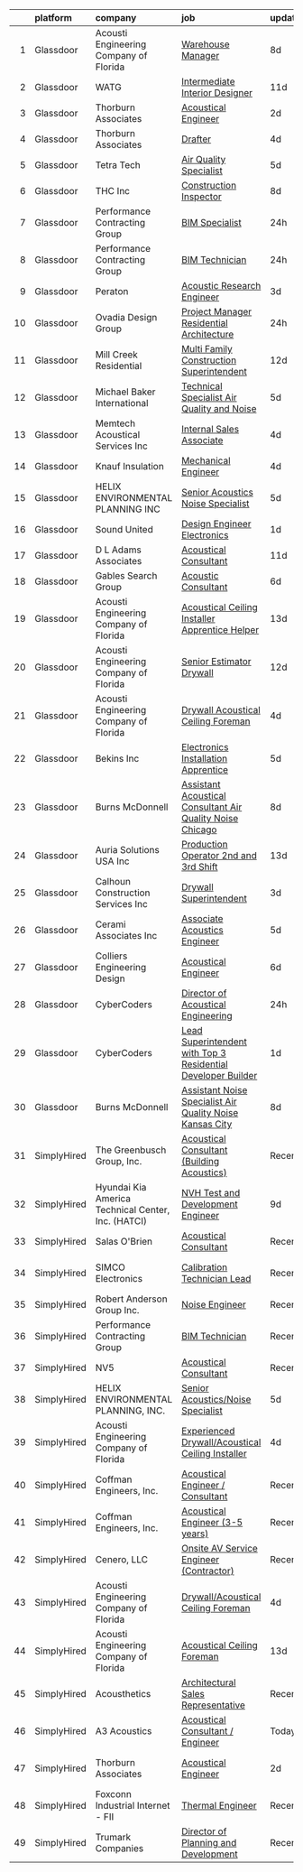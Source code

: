 

|    | platform    | company                                            | job                                                                                                                                                                                                                                                                                                                                                                                                                                                                                                                                                                                                                                                                                                                                                                                                                                                                                                                                                                                                                                                                                                                                                                                                                                                                                                                                                                                                                                                                                                              | update_time   | location                    |
|---:|:------------|:---------------------------------------------------|:-----------------------------------------------------------------------------------------------------------------------------------------------------------------------------------------------------------------------------------------------------------------------------------------------------------------------------------------------------------------------------------------------------------------------------------------------------------------------------------------------------------------------------------------------------------------------------------------------------------------------------------------------------------------------------------------------------------------------------------------------------------------------------------------------------------------------------------------------------------------------------------------------------------------------------------------------------------------------------------------------------------------------------------------------------------------------------------------------------------------------------------------------------------------------------------------------------------------------------------------------------------------------------------------------------------------------------------------------------------------------------------------------------------------------------------------------------------------------------------------------------------------|:--------------|:----------------------------|
|  1 | Glassdoor   | Acousti Engineering Company of Florida             | [Warehouse Manager](https://www.glassdoor.com/partner/jobListing.htm?pos=126&ao=1136043&s=58&guid=00000180fa054f839c098168b4554c57&src=GD_JOB_AD&t=SR&vt=w&ea=1&cs=1_653f312a&cb=1653462094363&jobListingId=1007868072760&jrtk=3-0-1g3t0ak3em6rd801-1g3t0ak41r05d800-358e2c3014bbee4c-)                                                                                                                                                                                                                                                                                                                                                                                                                                                                                                                                                                                                                                                                                                                                                                                                                                                                                                                                                                                                                                                                                                                                                                                                                          | 8d            | Ladson Village, SC          |
|  2 | Glassdoor   | WATG                                               | [Intermediate Interior Designer](https://www.glassdoor.com/partner/jobListing.htm?pos=127&ao=1136043&s=58&guid=00000180fa054f839c098168b4554c57&src=GD_JOB_AD&t=SR&vt=w&cs=1_f91df47d&cb=1653462094359&jobListingId=1007861358819&jrtk=3-0-1g3t0ak3em6rd801-1g3t0ak41r05d800-dc8e6e8373b6bf66-)                                                                                                                                                                                                                                                                                                                                                                                                                                                                                                                                                                                                                                                                                                                                                                                                                                                                                                                                                                                                                                                                                                                                                                                                                  | 11d           | Los Angeles, CA             |
|  3 | Glassdoor   | Thorburn Associates                                | [Acoustical Engineer](https://www.glassdoor.com/partner/jobListing.htm?pos=109&ao=1136043&s=58&guid=00000180fa054f839c098168b4554c57&src=GD_JOB_AD&t=SR&vt=w&cs=1_b2089ee0&cb=1653462094357&jobListingId=1007882520867&jrtk=3-0-1g3t0ak3em6rd801-1g3t0ak41r05d800-1c762cffc472f04b-)                                                                                                                                                                                                                                                                                                                                                                                                                                                                                                                                                                                                                                                                                                                                                                                                                                                                                                                                                                                                                                                                                                                                                                                                                             | 2d            | Charlotte, NC               |
|  4 | Glassdoor   | Thorburn Associates                                | [Drafter](https://www.glassdoor.com/partner/jobListing.htm?pos=110&ao=1136043&s=58&guid=00000180fa054f839c098168b4554c57&src=GD_JOB_AD&t=SR&vt=w&cs=1_bde94aa8&cb=1653462094357&jobListingId=1007880702588&jrtk=3-0-1g3t0ak3em6rd801-1g3t0ak41r05d800-094969ef5d15aa72-)                                                                                                                                                                                                                                                                                                                                                                                                                                                                                                                                                                                                                                                                                                                                                                                                                                                                                                                                                                                                                                                                                                                                                                                                                                         | 4d            | Morrisville, NC             |
|  5 | Glassdoor   | Tetra Tech                                         | [Air Quality Specialist](https://www.glassdoor.com/partner/jobListing.htm?pos=125&ao=1136043&s=58&guid=00000180fa054f839c098168b4554c57&src=GD_JOB_AD&t=SR&vt=w&cs=1_5a904400&cb=1653462094359&jobListingId=1007876582070&jrtk=3-0-1g3t0ak3em6rd801-1g3t0ak41r05d800-a0560b8bc1d86053-)                                                                                                                                                                                                                                                                                                                                                                                                                                                                                                                                                                                                                                                                                                                                                                                                                                                                                                                                                                                                                                                                                                                                                                                                                          | 5d            | Boston, MA                  |
|  6 | Glassdoor   | THC  Inc                                           | [Construction Inspector](https://www.glassdoor.com/partner/jobListing.htm?pos=104&ao=1110586&s=58&guid=00000180fa054f839c098168b4554c57&src=GD_JOB_AD&t=SR&vt=w&ea=1&cs=1_b63ef0fd&cb=1653462094357&jobListingId=1007866472272&cpc=878687325D2A5CC7&jrtk=3-0-1g3t0ak3em6rd801-1g3t0ak41r05d800-3de1e6ad57d03faf--6NYlbfkN0Af7IH--f52cTUDwFMUanxXcd3NiV5wYJyzlyk1G5yREacOA7BK6qQp8cP9WCIK5Ss1sdIlwUYdLdmZU7gYu2XX_Dm3RHAGuRH2UenwY94Au-rmMmmik1AUOUjROJJ7x3MatiEo4IE4HR_eji4jG6xA-jLEAmXWvdysHGqvVDX5dFROM1ffbIqo0YaspPJgK-T6qs702BoSmM4hHxKNBvj3rHQvXwaRMFfdvOmf1_hG5pzHHCUedyw85y5WhM0llp3qaHWoWg_Bmkv0bIyB7DqtWpf8sTlQHTapSGDIhRrwbHkcyqiA3XBhRw8ONUHEzEzRBbM0r8DOZBZWFhJH1a7MRrkvaj1Ik18sMoxfMuWihWTxnl6-D3CmJvMJxWQcF0AMWWmlEIpyq2yxS2oca74Ea9oLJz3lhx4-Kar_bua3bXkNt1lRi7hfCs9KSdCTnuO1UqJ97UtByO4P1kcynb3VFMJkXbGm9Tpf0UIwTw7ce_S6vY3USGHVSGWHQwO5b7zWLvYfr4mPNg%3D%3D)                                                                                                                                                                                                                                                                                                                                                                                                                                                                                                                                                                                                                                    | 8d            | Fort Worth, TX              |
|  7 | Glassdoor   | Performance Contracting Group                      | [BIM Specialist](https://www.glassdoor.com/partner/jobListing.htm?pos=111&ao=1136043&s=58&guid=00000180fa054f839c098168b4554c57&src=GD_JOB_AD&t=SR&vt=w&cs=1_f18b022a&cb=1653462094358&jobListingId=1007889564084&jrtk=3-0-1g3t0ak3em6rd801-1g3t0ak41r05d800-28285fe65516060d-)                                                                                                                                                                                                                                                                                                                                                                                                                                                                                                                                                                                                                                                                                                                                                                                                                                                                                                                                                                                                                                                                                                                                                                                                                                  | 24h           | Malta, NY                   |
|  8 | Glassdoor   | Performance Contracting Group                      | [BIM Technician](https://www.glassdoor.com/partner/jobListing.htm?pos=128&ao=1136043&s=58&guid=00000180fa054f839c098168b4554c57&src=GD_JOB_AD&t=SR&vt=w&cs=1_77077cc6&cb=1653462094364&jobListingId=1007889564109&jrtk=3-0-1g3t0ak3em6rd801-1g3t0ak41r05d800-7886e0f4d26597db-)                                                                                                                                                                                                                                                                                                                                                                                                                                                                                                                                                                                                                                                                                                                                                                                                                                                                                                                                                                                                                                                                                                                                                                                                                                  | 24h           | Ashburn, VA                 |
|  9 | Glassdoor   | Peraton                                            | [Acoustic Research Engineer](https://www.glassdoor.com/partner/jobListing.htm?pos=103&ao=1110586&s=58&guid=00000180fa054f839c098168b4554c57&src=GD_JOB_AD&t=SR&vt=w&cs=1_dd807578&cb=1653462094356&jobListingId=1007881751566&cpc=A0032DE20586B9BD&jrtk=3-0-1g3t0ak3em6rd801-1g3t0ak41r05d800-93640ea085761e70--6NYlbfkN0Cx7R8OmodZU4Ze4hnUhR0Myw3_voyDLMHXumN7ynSuTrXceT3foN28OOGtcbbQ_76zhqZyhYa7pEo0kT6JqjNGp6JbtTZaTLKCZwEZBTZGKWDdcNR5l-5PjngxXsxD8sh-oB1L3-fgx6lyvxyTPj_jdTdz-0hS-KZWQFmb0luZhDDk_Ug42qWgCwhdYMhyqRh-NXhtPtwmCt_KSE7VAFGrlSuE1RfGM9gEygpcBB90T7f0Hqro59cx4H2pWOwiDcj8FGehJoS3lhZrST1h_jifMPl2dQgK3T01l93dKJMMHukGanuDZ_5r9Mux0876RLlqsamNT14XMqURb06bQ-xW4gnB60yFrPXOUyLEX2B1jCCDWdo-yXw1N4hk_RWv1VKp3q4FCRNRp_IHQ6gtLoGJOhm-_kPWd46yqqZF6_HFRnVb3dcNvQ0U-KEnUjGv-lvXxL8dgZcvzE8IDLkHVb4n1_-Mg66iYvbhQatIyBdw7VrW_LTGu6gOJWaBLAbkQK5cCXn5TimrVJKVKiq3UktvJM_acTrKp8vmC4c5VRzCjil1mktvookHKfXL34ugWZg8W5McVnmZUzW7aTh_Vu_4C_VGC5TAU3Q55c--QcSM8yGUrZL4sqr0fUegB-hsD23Ss_D1xzEnp0UdsR_CLBfA9gKNYxY_K9AAsmizs8re2AAmvn_hGCVRSNFMwCuj0ob0bJYhdp42tNHtf48q6BVwv_9zhuWukBfbXwJ8nhFcUSkgOfzFe50aNoD_SP1PH1zC1HkZXn0nHgq9Sq8XlkF7eGz6NM1_eHjk6YOGb-ZgdZ_PXPkVxUFrY_nCSnsJsfiWe2K-U3jECD4v_ZhrzeBcCKDE3tUj1cLi94FnBILkynbKzp0KThfqvpwD5xqxNGkB0gbcQBxvvx0k8wMgYDCgT1haadATWn0ETXqyt90qPSTHcQ_CAsEZT2q1HKTVbontBGqlzUIZuaQeSQATZl_C7PRtSxgs8vTkxoohmdIet0D32B2yKx6bCadHadLZ-hLwCAUODQqWy96B6tVcpuLoQjp07mxWXMHJfHMF1g4H-v7RpKftQYvQxOEc__zgB1CuJPgVLUJ3FCmoouS9YGFX_6waGDVWQu8pxiG7sylZMN8MDQjomf0t) | 3d            | Bethesda, MD                |
| 10 | Glassdoor   | Ovadia Design Group                                | [Project Manager   Residential Architecture](https://www.glassdoor.com/partner/jobListing.htm?pos=102&ao=1110586&s=58&guid=00000180fa054f839c098168b4554c57&src=GD_JOB_AD&t=SR&vt=w&ea=1&cs=1_04f9596c&cb=1653462094356&jobListingId=1007889562742&cpc=7F925F5888094D6A&jrtk=3-0-1g3t0ak3em6rd801-1g3t0ak41r05d800-d2d06b55ab87f49c--6NYlbfkN0Dh61YCSULV1GGHHfErYfripB1q28gWHqhQbFb6hrmcHgLQFq6qqCxyLBkDna2-H16mtEM3WdzKJRPXTK7FbQpF4viLx2Fz0Shyk7KL--knNMe49uHzdk-Q7sJnhCeDtUtVGBnq0pKKdEFIAzThgQV1LuEUnU0a__LjzG6B_P0wu_Hij9xZIlabmZ44bUP_Rl1t4Oe0Qm8iMiopChNXtWMrN8LUJpNttvbGk04tQI3See7pN4bpYrfNclcjbA3IUFO85mzciazwqT2dYGlBcW6OtPm_hCeSvenzARjnVwOoq3Xt9rzWFQC5RTjdl7Pi4CBXG_XoY5yS5plJz-ryCm8YiTOE4sF4eq8-TLmyfRLh7Ipkzjzh2ryk6JSxiV74oERbFYdhYD4kr3jMQ8_ohkASPdmbzEIu_dcZ8IMuMNBO6nXqv_NGlW9WCMrKyZInYDkYZ0UCllUnK84hAGUaKYVpkkRkmbTsU_NrEfnr8CYRg-E3kD09NoZl1Wq4vKy5QJc688Xs931A3Q%3D%3D)                                                                                                                                                                                                                                                                                                                                                                                                                                                                                                                                                                                                                | 24h           | New York, NY                |
| 11 | Glassdoor   | Mill Creek Residential                             | [Multi Family Construction Superintendent](https://www.glassdoor.com/partner/jobListing.htm?pos=124&ao=1136043&s=58&guid=00000180fa054f839c098168b4554c57&src=GD_JOB_AD&t=SR&vt=w&cs=1_35ec8630&cb=1653462094359&jobListingId=1007857578753&jrtk=3-0-1g3t0ak3em6rd801-1g3t0ak41r05d800-d6b6d14f0503444d-)                                                                                                                                                                                                                                                                                                                                                                                                                                                                                                                                                                                                                                                                                                                                                                                                                                                                                                                                                                                                                                                                                                                                                                                                        | 12d           | Arlington, VA               |
| 12 | Glassdoor   | Michael Baker International                        | [Technical Specialist  Air Quality and Noise](https://www.glassdoor.com/partner/jobListing.htm?pos=115&ao=1136043&s=58&guid=00000180fa054f839c098168b4554c57&src=GD_JOB_AD&t=SR&vt=w&cs=1_c4a261b5&cb=1653462094358&jobListingId=1007877614042&jrtk=3-0-1g3t0ak3em6rd801-1g3t0ak41r05d800-90a5abc2f33c91fa-)                                                                                                                                                                                                                                                                                                                                                                                                                                                                                                                                                                                                                                                                                                                                                                                                                                                                                                                                                                                                                                                                                                                                                                                                     | 5d            | Santa Ana, CA               |
| 13 | Glassdoor   | Memtech Acoustical Services Inc                    | [Internal Sales Associate](https://www.glassdoor.com/partner/jobListing.htm?pos=101&ao=1110586&s=58&guid=00000180fa054f839c098168b4554c57&src=GD_JOB_AD&t=SR&vt=w&ea=1&cs=1_d44ed145&cb=1653462094356&jobListingId=1007880096193&cpc=7C8D5D6438C602C2&jrtk=3-0-1g3t0ak3em6rd801-1g3t0ak41r05d800-f36b7ba3c4455c91--6NYlbfkN0BdDHiSlq2TKVYTvK036ioTcRDjelCKzvFOpLFiF--0iclsk7W_aEApWLMCvn0iFGZ6FUzWiupip-bJ8cCNa7A1SCGVkPBPd-QycFSYAcHPx70sOLXw83RZG6aImtHH7EvTyfMqQRZjsrARc7Av60FvaBQ9JhsSOnLyX9sIVrS1LsBcWqLddtN3PT-ilgcOC7eOa2kdVEIcNK4rXdficfiNnXWTI0CPpqBlqZSkrtRxq9ltl-D4nlAG89i-j-EpZSHvmUWz_PmcV4T77bWsUHJec8LVOH_fnfuZIZ2fflvEYZasf7YD0jaHtOBUOpytJCQpJbb5yf0n6tea5RIWCW_AMyCeniA0lB50r40UwsMdHxKmHoJ8RW6mIHuDbpIrq23yXt6L8ieaMwJXsXh5NwggWm14nGK1VYVsNqwigpfrsKLnxzPyNA93uJYVSgIGKGzUUoLk1M_SxNlLslNxu29pB2qojG6crU9LTJ1TsgnSsgP4kcs6I5rBOvP0sAkCqYziiv6tuXFDAg%3D%3D)                                                                                                                                                                                                                                                                                                                                                                                                                                                                                                                                                                                                                                  | 4d            | Rochester Hills, MI         |
| 14 | Glassdoor   | Knauf Insulation                                   | [Mechanical Engineer](https://www.glassdoor.com/partner/jobListing.htm?pos=130&ao=1136043&s=58&guid=00000180fa054f839c098168b4554c57&src=GD_JOB_AD&t=SR&vt=w&ea=1&cs=1_3d1fc4da&cb=1653462094364&jobListingId=1007879609775&jrtk=3-0-1g3t0ak3em6rd801-1g3t0ak41r05d800-b54d6c5329b368be-)                                                                                                                                                                                                                                                                                                                                                                                                                                                                                                                                                                                                                                                                                                                                                                                                                                                                                                                                                                                                                                                                                                                                                                                                                        | 4d            | Shelbyville, IN             |
| 15 | Glassdoor   | HELIX ENVIRONMENTAL PLANNING  INC                  | [Senior Acoustics Noise Specialist](https://www.glassdoor.com/partner/jobListing.htm?pos=106&ao=1110586&s=58&guid=00000180fa054f839c098168b4554c57&src=GD_JOB_AD&t=SR&vt=w&cs=1_afa9ece8&cb=1653462094357&jobListingId=1007875824492&cpc=D69957E0862862E0&jrtk=3-0-1g3t0ak3em6rd801-1g3t0ak41r05d800-169a4bd00ee662bb--6NYlbfkN0BXfkHHz_AtdSVqqMg6cNBtxrAHPGd1Ga-vcHsqg8uhlHnsTi4bG4BX1NzpvMTNLoq3tU27mhNgiiP2hAcW80dP3KyRXha6CgLzWq9VLfiQSPphNo98_B-JX34gAZNIktAUcphGvLDy_rZZPPhEri0Dtkb88n_o0iSMtjfaLO3FmDKFLL_bvc8gr9x8uUfuVuaT2fLWI3qzrHS6rCjS2qFZkgn3vMgOG1RdmKmOUEh2fRSNpYLySFr7-8sav1VamRzvlHeqwptLpTVZzjO8rp71ws265fA6_pM4x9d6vTjf84F50me0FHCV4nKyoM5SnKkDFG29LhXyWNXItmhGEV1sal7scQmfWBJrKXo7xmZgc-pi4PvA38IRfqKBkPc1Zub9UZYQkjF1l2ZZQ8t7SdlBWM3ViEVwkfssgG6tcdSqcxka3Hx3Y7KK43j8pCabhLX8EzkKoriUd9mlokxtj8qBrQFJHdHuigw%3D)                                                                                                                                                                                                                                                                                                                                                                                                                                                                                                                                                                                                                                                                            | 5d            | San Diego, CA               |
| 16 | Glassdoor   | Sound United                                       | [Design Engineer   Electronics](https://www.glassdoor.com/partner/jobListing.htm?pos=120&ao=1136043&s=58&guid=00000180fa054f839c098168b4554c57&src=GD_JOB_AD&t=SR&vt=w&ea=1&cs=1_58494d8a&cb=1653462094359&jobListingId=1007885935922&jrtk=3-0-1g3t0ak3em6rd801-1g3t0ak41r05d800-9f1298989e0f7e66-)                                                                                                                                                                                                                                                                                                                                                                                                                                                                                                                                                                                                                                                                                                                                                                                                                                                                                                                                                                                                                                                                                                                                                                                                              | 1d            | Owings Mills, MD            |
| 17 | Glassdoor   | D  L  Adams Associates                             | [Acoustical Consultant](https://www.glassdoor.com/partner/jobListing.htm?pos=112&ao=1136043&s=58&guid=00000180fa054f839c098168b4554c57&src=GD_JOB_AD&t=SR&vt=w&cs=1_b77459dd&cb=1653462094358&jobListingId=1007859298363&jrtk=3-0-1g3t0ak3em6rd801-1g3t0ak41r05d800-c7abb8e353ca41a5-)                                                                                                                                                                                                                                                                                                                                                                                                                                                                                                                                                                                                                                                                                                                                                                                                                                                                                                                                                                                                                                                                                                                                                                                                                           | 11d           | Denver, CO                  |
| 18 | Glassdoor   | Gables Search Group                                | [Acoustic Consultant](https://www.glassdoor.com/partner/jobListing.htm?pos=107&ao=1110586&s=58&guid=00000180fa054f839c098168b4554c57&src=GD_JOB_AD&t=SR&vt=w&ea=1&cs=1_4faae135&cb=1653462094357&jobListingId=1007873357524&cpc=3DB599BF2F4828F0&jrtk=3-0-1g3t0ak3em6rd801-1g3t0ak41r05d800-df3b0d9988ef6c65--6NYlbfkN0CZ1lEuAv6jxF-3oHFcpaf0lR-C2BPOLpDOrJR7xrRNgVUCVNy30M801Mw0EqxP5GBpbCGjBiEVxl-YjmmD6Q2_Ip4bJH5ymlJgLkfCCXRCGdOrMkHdq7ND4dPqmrbj9BygdAI59mOtxhHStEpaIegQpd_cNiA9hCZ9z87hK7mV7lRy11nm74NXJjShrZFXWu8kI4uFxp3RfXhAGObhnbjUbNMC79r9RUCVGwHx05ijS6T7Obw4MLxotUTsx94XGFWk13q6HR_CBR6nQ4nTzhQcBHWj8g3uQnz9NE_TvX5KxaUfC5-YS0e_xSwk59oZcJsQV7wsq34qYwG42q6GyM2lAKdp6VnF7BYrPfj_sKqduQR-2mlW0Yx4_PttIrv_S4RSOt6kupojxGSu1JapHUxyQ9v-XV8BrSAWFMPIUbhke3LyUZGpBzMVBtLGYXRZ6oqPyPQnXovarvtZJ_Si62cOPqhu6rUFCFeyi_hM8YESRAewqzvyDVDEXwGFdRpVQmLxI7w7FZxr1Rdh_Ms_Y0xMXOfsF_xY1fEE-EzQEC9fvANDvLjGpDhoXNTxhFpsbgg%3D)                                                                                                                                                                                                                                                                                                                                                                                                                                                                                                                                                                                     | 6d            | New York, NY                |
| 19 | Glassdoor   | Acousti Engineering Company of Florida             | [Acoustical Ceiling Installer Apprentice Helper](https://www.glassdoor.com/partner/jobListing.htm?pos=114&ao=1136043&s=58&guid=00000180fa054f839c098168b4554c57&src=GD_JOB_AD&t=SR&vt=w&ea=1&cs=1_036d0b6a&cb=1653462094358&jobListingId=1007854684633&jrtk=3-0-1g3t0ak3em6rd801-1g3t0ak41r05d800-ee943958d79b25ba-)                                                                                                                                                                                                                                                                                                                                                                                                                                                                                                                                                                                                                                                                                                                                                                                                                                                                                                                                                                                                                                                                                                                                                                                             | 13d           | Alachua, FL                 |
| 20 | Glassdoor   | Acousti Engineering Company of Florida             | [Senior Estimator  Drywall ](https://www.glassdoor.com/partner/jobListing.htm?pos=118&ao=1136043&s=58&guid=00000180fa054f839c098168b4554c57&src=GD_JOB_AD&t=SR&vt=w&ea=1&cs=1_c98370f8&cb=1653462094358&jobListingId=1007857768856&jrtk=3-0-1g3t0ak3em6rd801-1g3t0ak41r05d800-0ef5efa1deed6f5d-)                                                                                                                                                                                                                                                                                                                                                                                                                                                                                                                                                                                                                                                                                                                                                                                                                                                                                                                                                                                                                                                                                                                                                                                                                 | 12d           | Coral Gables, FL            |
| 21 | Glassdoor   | Acousti Engineering Company of Florida             | [Drywall Acoustical Ceiling Foreman](https://www.glassdoor.com/partner/jobListing.htm?pos=119&ao=1136043&s=58&guid=00000180fa054f839c098168b4554c57&src=GD_JOB_AD&t=SR&vt=w&ea=1&cs=1_b8f36969&cb=1653462094358&jobListingId=1007879937194&jrtk=3-0-1g3t0ak3em6rd801-1g3t0ak41r05d800-47509a7f066cb513-)                                                                                                                                                                                                                                                                                                                                                                                                                                                                                                                                                                                                                                                                                                                                                                                                                                                                                                                                                                                                                                                                                                                                                                                                         | 4d            | Cocoa, FL                   |
| 22 | Glassdoor   | Bekins  Inc                                        | [Electronics Installation Apprentice](https://www.glassdoor.com/partner/jobListing.htm?pos=123&ao=1136043&s=58&guid=00000180fa054f839c098168b4554c57&src=GD_JOB_AD&t=SR&vt=w&ea=1&cs=1_9cf2ed99&cb=1653462094359&jobListingId=1007877128401&jrtk=3-0-1g3t0ak3em6rd801-1g3t0ak41r05d800-fd0ab8bea8bbb846-)                                                                                                                                                                                                                                                                                                                                                                                                                                                                                                                                                                                                                                                                                                                                                                                                                                                                                                                                                                                                                                                                                                                                                                                                        | 5d            | Coopersville, MI            |
| 23 | Glassdoor   | Burns   McDonnell                                  | [Assistant Acoustical Consultant   Air Quality   Noise  Chicago ](https://www.glassdoor.com/partner/jobListing.htm?pos=122&ao=1136043&s=58&guid=00000180fa054f839c098168b4554c57&src=GD_JOB_AD&t=SR&vt=w&cs=1_2cf4f59b&cb=1653462094359&jobListingId=1007866820405&jrtk=3-0-1g3t0ak3em6rd801-1g3t0ak41r05d800-2ab8d7469b5495f4-)                                                                                                                                                                                                                                                                                                                                                                                                                                                                                                                                                                                                                                                                                                                                                                                                                                                                                                                                                                                                                                                                                                                                                                                 | 8d            | Chicago, IL                 |
| 24 | Glassdoor   | Auria Solutions USA  Inc                           | [Production Operator   2nd and 3rd Shift](https://www.glassdoor.com/partner/jobListing.htm?pos=117&ao=1136043&s=58&guid=00000180fa054f839c098168b4554c57&src=GD_JOB_AD&t=SR&vt=w&ea=1&cs=1_657e1258&cb=1653462094358&jobListingId=1007854272022&jrtk=3-0-1g3t0ak3em6rd801-1g3t0ak41r05d800-c5e1bc696680bb51-)                                                                                                                                                                                                                                                                                                                                                                                                                                                                                                                                                                                                                                                                                                                                                                                                                                                                                                                                                                                                                                                                                                                                                                                                    | 13d           | St. Clair, MI               |
| 25 | Glassdoor   | Calhoun Construction Services Inc                  | [Drywall Superintendent](https://www.glassdoor.com/partner/jobListing.htm?pos=116&ao=1136043&s=58&guid=00000180fa054f839c098168b4554c57&src=GD_JOB_AD&t=SR&vt=w&ea=1&cs=1_aa7e21c9&cb=1653462094358&jobListingId=1007881015930&jrtk=3-0-1g3t0ak3em6rd801-1g3t0ak41r05d800-2414ed186189a00b-)                                                                                                                                                                                                                                                                                                                                                                                                                                                                                                                                                                                                                                                                                                                                                                                                                                                                                                                                                                                                                                                                                                                                                                                                                     | 3d            | Louisville, KY              |
| 26 | Glassdoor   | Cerami   Associates Inc                            | [Associate  Acoustics Engineer](https://www.glassdoor.com/partner/jobListing.htm?pos=121&ao=1136043&s=58&guid=00000180fa054f839c098168b4554c57&src=GD_JOB_AD&t=SR&vt=w&ea=1&cs=1_64b7b6a6&cb=1653462094359&jobListingId=1007877047481&jrtk=3-0-1g3t0ak3em6rd801-1g3t0ak41r05d800-5b8e6c1545363a67-)                                                                                                                                                                                                                                                                                                                                                                                                                                                                                                                                                                                                                                                                                                                                                                                                                                                                                                                                                                                                                                                                                                                                                                                                              | 5d            | New York, NY                |
| 27 | Glassdoor   | Colliers Engineering   Design                      | [Acoustical Engineer](https://www.glassdoor.com/partner/jobListing.htm?pos=113&ao=1136043&s=58&guid=00000180fa054f839c098168b4554c57&src=GD_JOB_AD&t=SR&vt=w&cs=1_5388a37b&cb=1653462094358&jobListingId=1007873334603&jrtk=3-0-1g3t0ak3em6rd801-1g3t0ak41r05d800-a54be5aaf1486e7e-)                                                                                                                                                                                                                                                                                                                                                                                                                                                                                                                                                                                                                                                                                                                                                                                                                                                                                                                                                                                                                                                                                                                                                                                                                             | 6d            | Rochester, NY               |
| 28 | Glassdoor   | CyberCoders                                        | [Director of Acoustical Engineering](https://www.glassdoor.com/partner/jobListing.htm?pos=105&ao=1110586&s=58&guid=00000180fa054f839c098168b4554c57&src=GD_JOB_AD&t=SR&vt=w&ea=1&cs=1_6d0acbf3&cb=1653462094357&jobListingId=1007889347936&cpc=F4EED0218A761C36&jrtk=3-0-1g3t0ak3em6rd801-1g3t0ak41r05d800-be83c424bdb6cad6--6NYlbfkN0CpFJQzrgRR8WqXWK1qKKEqALWJw739KlKqr2H-MSI4eoBlI4EFrmor2FYZMP3muM3q8CJThxyMk6IPgJ_MHmnIL6zMRuPVkOXIxCi9MxrxrE1Q7IDqsSVtJMbgcjO47hG0ZB0he9yF5Jq86AVeo5-Np1YpKklgDWKefHOH1-cCHHVYmVW7QJC-lVp0t9F2huqBPqc_pKJhYfV3DFuRr3tZYeRxo1AexQGW9f9qXT8VAYG_GZT2KUPlb1pi7HHRny4vsupH5oo_XLdZ6PYe5CGZXZOaFzAqyDu0VJUDx7BodwR63NDrHeMBRicy8r5gwGzPnCeZWPoyTq2M6L5UzPSwrR3bp88rhv3GJsq_j-cJ8cSUbiMG1udgXK8DuxGjGWr8naZZ_522fI9O8jK_PWhFw02DTuXepbDHwx5-UdXxUzpihxwOscvobozp4koTGGuxUcqUwB0_LrdowYxMONn99maPFzevV-gREjwarvbAS3eTAO7w3k43aYeJkHx9kJzc7YrIawQzosHQf5rDazFHk-dYHi_8-0RVgNbw07xIPRC64_S7ohISVUvj5s_MXQUG_CyNCLgTAmC4fP6SphNUeK_7I-jlhJ922JVj1CA3Ak9w5h5L9E8hEYoK7sdEFTyfvf8He0uvEDJGHQV9Z6dT1QhmNEKNUHCQEgV4NI3W8WTnATfC70uC1E7GSNWbCTxLTGb6w6Vz6s-eGKoP2PqVaKUVynoimbZeHUoekAh9F23Xd24lMEajzJ97xaIqA2dbRw16oLRLcFSRw37Nj1WbedfH4dMA6qMa4YBgpKCRe4y219RGngCkRoHZ4dAKQfFewkVuFhONZqwCUEc37tNcJDcybtwHjz3ZFQHHrePgrKNOqEJWSBDYwsgHJT8ktmU55m_xOnqN4QVuUgBdUKGINnTAHLtM_apZOt5jABqOMUjbBksJTGKmuX4rM7tQTffyXb4FQxhbh8Qb1VG09HSQblWReJVml0oGqftsP62xG6gkEuTUoWXc_YFeL3wJFg4J5t-ji3oMRA%3D%3D)                                                                                        | 24h           | New Orleans, LA             |
| 29 | Glassdoor   | CyberCoders                                        | [Lead Superintendent with Top 3 Residential Developer Builder](https://www.glassdoor.com/partner/jobListing.htm?pos=108&ao=1110586&s=58&guid=00000180fa054f839c098168b4554c57&src=GD_JOB_AD&t=SR&vt=w&ea=1&cs=1_97b2fa6c&cb=1653462094357&jobListingId=1007886406157&cpc=334ABAF5D42DC775&jrtk=3-0-1g3t0ak3em6rd801-1g3t0ak41r05d800-8a4ef98331c07d7f--6NYlbfkN0CpFJQzrgRR8WqXWK1qKKEqALWJw739KlKqr2H-MSI4eoBlI4EFrmor2FYZMP3muM2SfiZQKtD6ZpL04Icd9e5KbCnjCb5uCVzufz_b4gCGQkZTegW-sRTn-mOUwwOWi2vNUZZUnhEaRlKey2HCSlIz8Lyp4Hdj4enaMmq9esCRy3sYABoV9SnV_vDIN3mrcL4CyWTNQfJBnqPzt8he9ZyWHN4K4eJ8wBB5ySeLRXO4fasc63nNLG7tTPvCxRcjnH7KFGxpqF9XLlZL75_4Pq44TUNZeK22enPlqixjeLeP4hPARiH25BNx6Jp7BdyZJitUCPEFxNOXknGYrnAVd2ZWG1l4Z4Uxwsd76cVdeub03H5GBcv4_42_1J2xB6hRRG09b8Bwpt6ZmNEitcRLHYxpsYu7Z79HAXgrEhvi5V_GKsPXfGtTCs8Z9VKKssmPkE5G99kmwqlAVPImlR_wEcvuWR-PfCuBZbBOB5XsQLwzQh3Pl7XG1wPnA2Xt12BlnnvyKgJyApKN0obgR3fH5-hdwCe2d1AVrsabDDRw2f7ygnmmBtuC8sgQS3W7l63OMmdWgqvE6G-dzmnhtZqw5vF5P7wm8jT5Z18AV9BxGD4XzFU4RELe1FM5zzMTEQlGkWxWhR3r0Lhy4cBHlHntnzH9VkaXN-zY5HEevLdjnLuQ--DJuP5pg1yDPUqpFpAr-nMJ6wYCBJCUfLP_d3e2E-pk08S5F-EQ1TXSllPDC7d0k5JeMg2eCmIgVizy-JdDKJnKOu6Dd-sLnqmdHU0P0U0Rt188Frqw8vnh8U2AxhZ16trroBR3yPkgnhEDO8_005reOV8CiDNpgqpkddaL9r4q8m1muHCwTG7LDni02wS5SKEvCF2QLFPzIuDdH6U90OJXR29VHunacsD_0HixqdN0EoLL2tBBehhMGXwiEgkAoyRipm1ZSRenGDa-ahTVyeWJjurl4c5urz4dM9a9ZSwcC2dLxKM2tZY%3D)                                                                                                            | 1d            | Portland, OR                |
| 30 | Glassdoor   | Burns   McDonnell                                  | [Assistant Noise Specialist   Air Quality   Noise  Kansas City ](https://www.glassdoor.com/partner/jobListing.htm?pos=129&ao=1136043&s=58&guid=00000180fa054f839c098168b4554c57&src=GD_JOB_AD&t=SR&vt=w&cs=1_6b782c83&cb=1653462094364&jobListingId=1007867567859&jrtk=3-0-1g3t0ak3em6rd801-1g3t0ak41r05d800-4ead6d1f02636142-)                                                                                                                                                                                                                                                                                                                                                                                                                                                                                                                                                                                                                                                                                                                                                                                                                                                                                                                                                                                                                                                                                                                                                                                  | 8d            | Kansas City, MO             |
| 31 | SimplyHired | The Greenbusch Group, Inc.                         | [Acoustical Consultant (Building Acoustics)](https://www.simplyhired.com/job/8wCnztgy02ZRmlBQxPEyVVCkyd8TKRwk2OzhONhnokijGlXM8JKcDQ?q=acoustical+engineering)                                                                                                                                                                                                                                                                                                                                                                                                                                                                                                                                                                                                                                                                                                                                                                                                                                                                                                                                                                                                                                                                                                                                                                                                                                                                                                                                                    | Recently      | Seattle, WA                 |
| 32 | SimplyHired | Hyundai Kia America Technical Center, Inc. (HATCI) | [NVH Test and Development Engineer](https://www.simplyhired.com/job/4muFdnz1-cXISUfhEaXI8tBK-14xgSiPTEPVXD05jMA2kynZC3ZuXw?q=acoustical+engineering)                                                                                                                                                                                                                                                                                                                                                                                                                                                                                                                                                                                                                                                                                                                                                                                                                                                                                                                                                                                                                                                                                                                                                                                                                                                                                                                                                             | 9d            | Irvine, CA                  |
| 33 | SimplyHired | Salas O'Brien                                      | [Acoustical Consultant](https://www.simplyhired.com/job/HJap5E64ChR156dO8YdP82UWVdhxYzFtPynPJFX9R8XUb5Oek_llMA?q=acoustical+engineering)                                                                                                                                                                                                                                                                                                                                                                                                                                                                                                                                                                                                                                                                                                                                                                                                                                                                                                                                                                                                                                                                                                                                                                                                                                                                                                                                                                         | Recently      | Remote                      |
| 34 | SimplyHired | SIMCO Electronics                                  | [Calibration Technician Lead](https://www.simplyhired.com/job/EHFvARQhelIQDUUJwhSMTlYrqFitLtFcaf35a6JO_80MLzr1wCt4rQ?q=acoustical+engineering)                                                                                                                                                                                                                                                                                                                                                                                                                                                                                                                                                                                                                                                                                                                                                                                                                                                                                                                                                                                                                                                                                                                                                                                                                                                                                                                                                                   | Recently      | Santa Clara, CA +1 location |
| 35 | SimplyHired | Robert Anderson Group Inc.                         | [Noise Engineer](https://www.simplyhired.com/job/cDVfwJH-JU5-yM38TBygwEaBW1plWiJydPdEDcaX2TDlAzDntcbhNQ?q=acoustical+engineering)                                                                                                                                                                                                                                                                                                                                                                                                                                                                                                                                                                                                                                                                                                                                                                                                                                                                                                                                                                                                                                                                                                                                                                                                                                                                                                                                                                                | Recently      | Detroit, MI                 |
| 36 | SimplyHired | Performance Contracting Group                      | [BIM Technician](https://www.simplyhired.com/job/ijCW7PJ1tNpGo6k6GPp6GeFz_T8woQWHyIP9tIxYLBKafWf2ARz8xg?q=acoustical+engineering)                                                                                                                                                                                                                                                                                                                                                                                                                                                                                                                                                                                                                                                                                                                                                                                                                                                                                                                                                                                                                                                                                                                                                                                                                                                                                                                                                                                | Recently      | Tempe, AZ                   |
| 37 | SimplyHired | NV5                                                | [Acoustical Consultant](https://www.simplyhired.com/job/onDm8qHpVWA5NRZGt9MzSScnH2zuI-w56zq4fBy_52g3QiyNN1-88A?q=acoustical+engineering)                                                                                                                                                                                                                                                                                                                                                                                                                                                                                                                                                                                                                                                                                                                                                                                                                                                                                                                                                                                                                                                                                                                                                                                                                                                                                                                                                                         | Recently      | Los Angeles, CA             |
| 38 | SimplyHired | HELIX ENVIRONMENTAL PLANNING, INC.                 | [Senior Acoustics/Noise Specialist](https://www.simplyhired.com/job/r3he1zHh0e98w_HaqL-NTQP47y6N76G1oxmC3oDnDpMyaWHRr1IO4g?q=acoustical+engineering)                                                                                                                                                                                                                                                                                                                                                                                                                                                                                                                                                                                                                                                                                                                                                                                                                                                                                                                                                                                                                                                                                                                                                                                                                                                                                                                                                             | 5d            | San Diego, CA               |
| 39 | SimplyHired | Acousti Engineering Company of Florida             | [Experienced Drywall/Acoustical Ceiling Installer](https://www.simplyhired.com/job/2Ebp35hKCI5-LKCAryR96pfojVZVQqofhuT2MLVStN9Z1el5tG_68A?q=acoustical+engineering)                                                                                                                                                                                                                                                                                                                                                                                                                                                                                                                                                                                                                                                                                                                                                                                                                                                                                                                                                                                                                                                                                                                                                                                                                                                                                                                                              | 4d            | Cocoa, FL                   |
| 40 | SimplyHired | Coffman Engineers, Inc.                            | [Acoustical Engineer / Consultant](https://www.simplyhired.com/job/syHwHm9bSFZo5SvbD3PHcWAo1vuk7oiUrPv2wgFb2Mjb8gxDZLK5tg?q=acoustical+engineering)                                                                                                                                                                                                                                                                                                                                                                                                                                                                                                                                                                                                                                                                                                                                                                                                                                                                                                                                                                                                                                                                                                                                                                                                                                                                                                                                                              | Recently      | Oakland, CA                 |
| 41 | SimplyHired | Coffman Engineers, Inc.                            | [Acoustical Engineer (3-5 years)](https://www.simplyhired.com/job/Lkd9WsHPv2uhyOAJ4yCeytcCyuV3yo14T-gl9Eto0lRJZso8IvD-bg?q=acoustical+engineering)                                                                                                                                                                                                                                                                                                                                                                                                                                                                                                                                                                                                                                                                                                                                                                                                                                                                                                                                                                                                                                                                                                                                                                                                                                                                                                                                                               | Recently      | San Diego, CA               |
| 42 | SimplyHired | Cenero, LLC                                        | [Onsite AV Service Engineer (Contractor)](https://www.simplyhired.com/job/L0txaO-AVpfQvKzg26TFCH3ySWb9G2VjuQzQTZZ1uUADXwo0HACskw?q=acoustical+engineering)                                                                                                                                                                                                                                                                                                                                                                                                                                                                                                                                                                                                                                                                                                                                                                                                                                                                                                                                                                                                                                                                                                                                                                                                                                                                                                                                                       | Recently      | San Francisco, CA           |
| 43 | SimplyHired | Acousti Engineering Company of Florida             | [Drywall/Acoustical Ceiling Foreman](https://www.simplyhired.com/job/Jqv-dCZM84Q4yO733LF2UD838W5dIq6Paz4NwYgwmmfpu_LL9mjUyw?q=acoustical+engineering)                                                                                                                                                                                                                                                                                                                                                                                                                                                                                                                                                                                                                                                                                                                                                                                                                                                                                                                                                                                                                                                                                                                                                                                                                                                                                                                                                            | 4d            | Cocoa, FL                   |
| 44 | SimplyHired | Acousti Engineering Company of Florida             | [Acoustical Ceiling Foreman](https://www.simplyhired.com/job/nWvJZ_l-DbYQEWbTGvlujFo94U3Vx5Udf7-wOaddEYRcHBRoMrch6w?q=acoustical+engineering)                                                                                                                                                                                                                                                                                                                                                                                                                                                                                                                                                                                                                                                                                                                                                                                                                                                                                                                                                                                                                                                                                                                                                                                                                                                                                                                                                                    | 13d           | Houston, TX                 |
| 45 | SimplyHired | Acousthetics                                       | [Architectural Sales Representative](https://www.simplyhired.com/job/rShMSRlinX71z4cFvPGN72wLhKIaVu1BRSjeEYvMzGdLhk8IOWZbSg?q=acoustical+engineering)                                                                                                                                                                                                                                                                                                                                                                                                                                                                                                                                                                                                                                                                                                                                                                                                                                                                                                                                                                                                                                                                                                                                                                                                                                                                                                                                                            | Recently      | California                  |
| 46 | SimplyHired | A3 Acoustics                                       | [Acoustical Consultant / Engineer](https://www.simplyhired.com/job/ob5DauBOoz0pdk4Lw4PUdGGlGW7N5RxiaTFKaagt3Z-5l32z6YL6Yw?q=acoustical+engineering)                                                                                                                                                                                                                                                                                                                                                                                                                                                                                                                                                                                                                                                                                                                                                                                                                                                                                                                                                                                                                                                                                                                                                                                                                                                                                                                                                              | Today         | Seattle, WA                 |
| 47 | SimplyHired | Thorburn Associates                                | [Acoustical Engineer](https://www.simplyhired.com/job/THO59Xa554dI0A7zeuGc6A_vF580fBLUGpp4QIsrrGgY7ptb8D8MJQ?q=acoustical+engineering)                                                                                                                                                                                                                                                                                                                                                                                                                                                                                                                                                                                                                                                                                                                                                                                                                                                                                                                                                                                                                                                                                                                                                                                                                                                                                                                                                                           | 2d            | Charlotte, NC +1 location   |
| 48 | SimplyHired | Foxconn Industrial Internet - FII                  | [Thermal Engineer](https://www.simplyhired.com/job/xA7z3hyi2-0FBKwTvWIgTq1mK3YYYuyMLqnO0zMRMFR95EaG3p2fMQ?q=acoustical+engineering)                                                                                                                                                                                                                                                                                                                                                                                                                                                                                                                                                                                                                                                                                                                                                                                                                                                                                                                                                                                                                                                                                                                                                                                                                                                                                                                                                                              | Recently      | Houston, TX                 |
| 49 | SimplyHired | Trumark Companies                                  | [Director of Planning and Development](https://www.simplyhired.com/job/p2WRu66D6YNww4aaucI-yczefhlsDTPmVx8njLDD7IFKTgHnU4wZzQ?q=acoustical+engineering)                                                                                                                                                                                                                                                                                                                                                                                                                                                                                                                                                                                                                                                                                                                                                                                                                                                                                                                                                                                                                                                                                                                                                                                                                                                                                                                                                          | Recently      | Newport Beach, CA           |